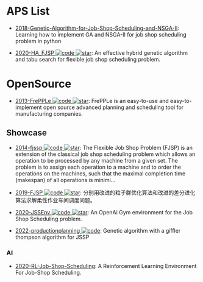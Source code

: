# APS List

- [2018-Genetic-Algorithm-for-Job-Shop-Scheduling-and-NSGA-II](https://github.com/wurmen/Genetic-Algorithm-for-Job-Shop-Scheduling-and-NSGA-II): Learning how to implement GA and NSGA-II for job shop scheduling problem in python

- [2020-HA_FJSP ![code](https://shorturl.at/dlxyK) ![star](https://img.shields.io/github/stars/zll-hust/HA_FJSP)](https://github.com/zll-hust/HA_FJSP): An effective hybrid genetic algorithm and tabu search for flexible job shop scheduling problem.

# OpenSource

- [2013-FrePPLe ![code](https://shorturl.at/dlxyK) ![star](https://img.shields.io/github/stars/frePPLe/frepple)](https://github.com/frePPLe/frepple): FrePPLe is an easy-to-use and easy-to-implement open source advanced planning and scheduling tool for manufacturing companies.

## Showcase

- [2014-fjssp ![code](https://shorturl.at/dlxyK) ![star](https://img.shields.io/github/stars/StevenSun2014/fjssp)](https://github.com/StevenSun2014/fjssp): The Flexible Job Shop Problem (FJSP) is an extension of the classical job shop scheduling problem which allows an operation to be processed by any machine from a given set. The problem is to assign each operation to a machine and to order the operations on the machines, such that the maximal completion time (makespan) of all operations is minimi…

- [2019-FJSP ![code](https://shorturl.at/dlxyK) ![star](https://img.shields.io/github/stars/superhqh/FJSP)](https://github.com/superhqh/FJSP): 分别用改进的粒子群优化算法和改进的差分进化算法求解柔性作业车间调度问题。

- [2020-JSSEnv ![code](https://shorturl.at/dlxyK) ![star](https://img.shields.io/github/stars/prosysscience/JSSEnv)](https://github.com/prosysscience/JSSEnv): An OpenAi Gym environment for the Job Shop Scheduling problem.

- [2022-productionplanning ![code](https://shorturl.at/dlxyK)](https://github.com/enruk/Productionplaner): Genetic algorithm with a giffler thompson algorithm for JSSP

### AI

- [2020-RL-Job-Shop-Scheduling](https://github.com/prosysscience/RL-Job-Shop-Scheduling): A Reinforcement Learning Environment For Job-Shop Scheduling.
